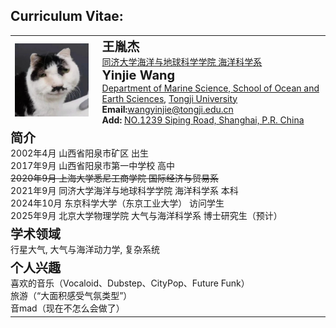## Curriculum Vitae:

<table>
<tr>
    <td style="padding-right: 15px;">
    <img src="/avatar.png" alt="alt text">
    </td>
    <td>
    <strong style="font-size: 20px;">王胤杰</strong><br>
    <a href="https://www.tongji.edu.cn" target="_blank">同济大学</a><a href="https://mgg.tongji.edu.cn/" target="_blank">海洋与地球科学学院 海洋科学系</a><br> <!-- 添加超链接 -->
    <strong style="font-size: 20px;">Yinjie Wang</strong><br>
    <a href="https://mgg.tongji.edu.cn/mggen/main.htm" target="_blank">Department of Marine Science, School of Ocean and Earth Sciences</a>, <a href="https://en.tongji.edu.cn/" target="_blank">Tongji University</a><br> <!-- 添加超链接 -->
    <strong>Email:</strong><a href="mailto:wangyinjie@tongji.edu.cn">wangyinjie@tongji.edu.cn</a><br> <!-- 添加邮件链接 -->
    <strong>Add: </strong><a href="https://www.bing.com/maps?cp=31.283704%7E121.500936&lvl=16.0" target="_blank">NO.1239 Siping Road, Shanghai, P.R. China</a><br>
    </td>
</tr>
<tr>
    <td colspan="2" style="padding-left: 0px;"> <!-- 删除左侧空白，使文本对齐 -->
        <strong style="font-size: 20px;">简介</strong><br>
        2002年4月  山西省阳泉市矿区  出生<br>
        2017年9月  山西省阳泉市第一中学校 高中<br>
        <s>2020年9月  上海大学悉尼工商学院  国际经济与贸易系</s><br>
        2021年9月 同济大学海洋与地球科学学院 海洋科学系 本科<br>
        2024年10月 东京科学大学（东京工业大学） 访问学生<br>
        2025年9月 北京大学物理学院 大气与海洋科学系 博士研究生（预计）<br>
    </td>
</tr>

<tr>
    <td colspan="2" style="padding-left: 0px;"> <!-- 删除左侧空白，使文本对齐 -->
    <strong style="font-size: 20px;">学术领域</strong><br>
    行星大气, 大气与海洋动力学, 复杂系统<br>
    </td>
</tr>
<tr>
    <td colspan="2" style="padding-left: 0px;"> <!-- 删除左侧空白，使文本对齐 -->
    <strong style="font-size: 20px;">个人兴趣</strong><br>
    喜欢的音乐（Vocaloid、Dubstep、CityPop、Future Funk）<br>
    旅游（“大面积感受气氛类型”）<br>
    音mad（现在不怎么会做了）<br>
    </td>
</tr>
</table>